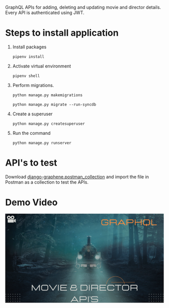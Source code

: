 GraphQL APIs for adding, deleting and updating movie and director details. Every API is authenticated using JWT.

# Steps to install application
1. Install packages    
    ```
    pipenv install
    ```

2. Activate virtual environment
    ```
    pipenv shell
    ```

3. Perform migrations.
    ```
    python manage.py makemigrations
    ```
    ```
    python manage.py migrate --run-syncdb
    ```

4. Create a superuser
     ```
    python manage.py createsuperuser
    ```
  
5. Run the command 
    ```
    python manage.py runserver
    ```
# API's to test
Download [django-graphene.postman_collection](https://github.com/devbk007/django_graphene_queries_mutation_authentication/blob/master/django-graphene.postman_collection.json) and import the file in Postman as a collection to test the APIs.

# Demo Video
[![Video Thumbnail](https://github.com/devbk007/django_graphene_queries_mutation_authentication/blob/master/youtube_thumbnail.png)](https://youtu.be/_434Dub-kC8)